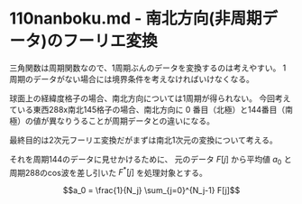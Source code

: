 # 110nanboku.md - 南北方向(非周期データ)のフーリエ変換

三角関数は周期関数なので、1周期ぶんのデータを変換するのは考えやすい。
1周期のデータがない場合には境界条件を考えなければいけなくなる。

球面上の経緯度格子の場合、南北方向については1周期が得られない。
今回考えている東西288x南北145格子の場合、南北方向に 0 番目（北極）と144番目（南極）の値が異なりうることが周期データとの違いになる。

最終目的は2次元フーリエ変換だがまずは南北1次元の変換について考える。

それを周期144のデータに見せかけるために、
元のデータ $F[j]$ から平均値 $a_0$ と
周期288のcos波を差し引いた $F^*[j]$ を処理対象とする。

```math
a_0 = \frac{1}{N_j} \sum_{j=0}^{N_j-1} F[j]
```

